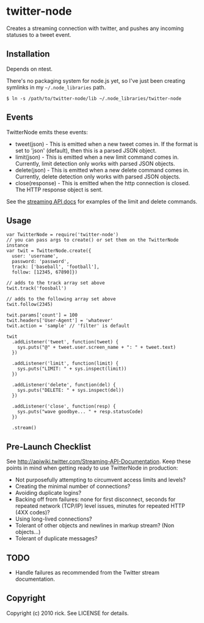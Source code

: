 # twitter-node

Creates a streaming connection with twitter, and pushes any incoming statuses to a tweet event.

## Installation

Depends on ntest.

There's no packaging system for node.js yet, so I've just been creating symlinks
in my `~/.node_libraries` path.

    $ ln -s /path/to/twitter-node/lib ~/.node_libraries/twitter-node

## Events

TwitterNode emits these events:

* tweet(json) - This is emitted when a new tweet comes in.  If the format is set to 'json' (default), then this is a parsed JSON object.
* limit(json) - This is emitted when a new limit command comes in.  Currently, limit detection only works with parsed JSON objects.
* delete(json) - This is emitted when a new delete command comes in.  Currently, delete detection only works with parsed JSON objects.
* close(response) - This is emitted when the http connection is closed.  The HTTP response object is sent.

See the [streaming API docs][api-docs] for examples of the limit and delete commands.

[api-docs]: http://apiwiki.twitter.com/Streaming-API-Documentation

## Usage

    var TwitterNode = require('twitter-node')
    // you can pass args to create() or set them on the TwitterNode instance
    var twit = TwitterNode.create({
      user: 'username', 
      password: 'password',
      track: ['baseball', 'football'],
      follow: [12345, 67890]})

    // adds to the track array set above
    twit.track('foosball')

    // adds to the following array set above
    twit.follow(2345)

    twit.params['count'] = 100
    twit.headers['User-Agent'] = 'whatever'
    twit.action = 'sample' // 'filter' is default

    twit
      .addListener('tweet', function(tweet) {
        sys.puts("@" + tweet.user.screen_name + ": " + tweet.text)
      })

      .addListener('limit', function(limit) {
        sys.puts("LIMIT: " + sys.inspect(limit))
      })

      .addListener('delete', function(del) {
        sys.puts("DELETE: " + sys.inspect(del))
      })

      .addListener('close', function(resp) {
        sys.puts("wave goodbye... " + resp.statusCode)
      })

      .stream()

## Pre-Launch Checklist

See http://apiwiki.twitter.com/Streaming-API-Documentation.  Keep these points in mind when getting ready to use TwitterNode in production:

* Not purposefully attempting to circumvent access limits and levels?
* Creating the minimal number of connections?
* Avoiding duplicate logins?
* Backing off from failures: none for first disconnect, seconds for repeated network (TCP/IP) level issues, minutes for repeated HTTP (4XX codes)?
* Using long-lived connections?
* Tolerant of other objects and newlines in markup stream? (Non <status> objects...)
* Tolerant of duplicate messages?

## TODO

* Handle failures as recommended from the Twitter stream documentation.

## Copyright

Copyright (c) 2010 rick. See LICENSE for details.

